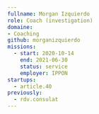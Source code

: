 ```yaml
---
fullname: Morgan Izquierdo
role: Coach (investigation)
domaine:
- Coaching
github: morganizquierdo
missions:
  - start: 2020-10-14
    end: 2021-06-30
    status: service
    employer: IPPON
startups:
  - article.40
previously:
  - rdv.consulat
---
```

